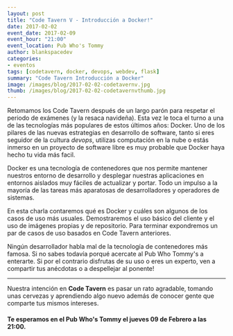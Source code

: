 ```yaml
---
layout: post
title: "Code Tavern V - Introducción a Docker!"
date: 2017-02-02
event_date: 2017-02-09
event_hour: "21:00"
event_location: Pub Who's Tommy
author: blankspacedev
categories:
- eventos
tags: [codetavern, docker, devops, webdev, flask]
summary: "Code Tavern Introducción a Docker"
image: /images/blog/2017-02-02-codetavernv.jpg
thumb: /images/blog/2017-02-02-codetavernvthumb.jpg
---
```


Retomamos los Code Tavern después de un largo parón para respetar el periodo de exámenes (y la resaca navideña). Esta vez le toca el turno a una de las tecnologías más populares de estos últimos años: Docker. Uno de los pilares de las nuevas estrategias en desarrollo de software, tanto si eres seguidor de la cultura *devops*, utilizas computación en la nube o estás inmerso en un proyecto de software libre es muy probable que Docker haya hecho tu vida más facil.

Docker es una tecnología de contenedores que nos permite mantener nuestros entorno de desarrollo y desplegar nuestras aplicaciones en entornos aislados muy fáciles de actualizar y portar. Todo un impulso a la mayoría de las tareas más aparatosas de desarrolladores y operadores de sistemas.

En esta charla contaremos qué es Docker y cuáles son algunos de los casos de uso más usuales. Demostraremos el uso básico del cliente y el uso de imágenes propias y de repositorio. Para terminar expondremos un par de casos de uso basados en Code Tavern anteriores.

Ningún desarrollador habla mal de la tecnología de contenedores más famosa. Si no sabes todavía porqué acercate al Pub Who Tommy's a enterarte. Si por el contrario disfrutas de su uso o eres un experto, ven a compartir tus anécdotas o a despellejar al ponente!

-----------------------------------

Nuestra intención en **Code Tavern** es pasar un rato agradable, tomando unas cervezas y aprendiendo algo nuevo además de conocer gente que comparte tus mismos intereses.

#### Te esperamos en el **Pub Who's Tommy** el **jueves 09 de Febrero** a las **21:00**.
